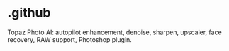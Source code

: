 # .github
Topaz Photo AI: autopilot enhancement, denoise, sharpen, upscaler, face recovery, RAW support, Photoshop plugin.
